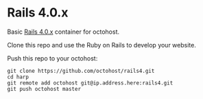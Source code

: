 Rails 4.0.x
====

Basic [Rails 4.0.x](http://rubyonrails.org/) container for octohost.

Clone this repo and use the Ruby on Rails to develop your website.

Push this repo to your octohost:

```
git clone https://github.com/octohost/rails4.git
cd harp
git remote add octohost git@ip.address.here:rails4.git
git push octohost master
```

